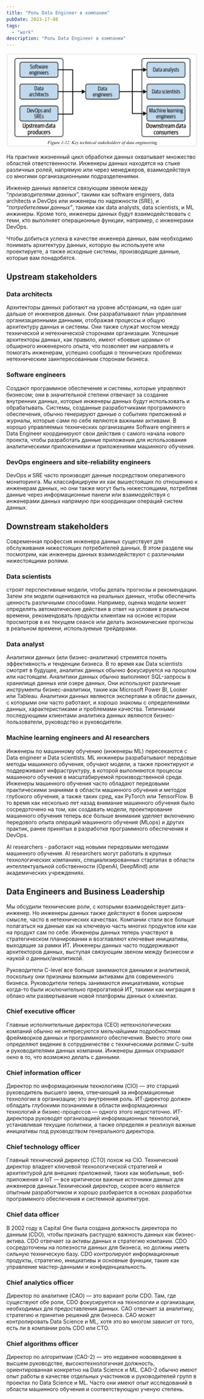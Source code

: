 ```yaml
---
title: "Роль Data Engineer в компании"
pubDate: 2023-17-08
tags:
  - "work"
description: "Роль Data Engineer в компании"
---
```



![](./images/de.png)

На практике жизненный цикл обработки данных охватывает множество областей ответственности. Инженеры данных находятся на стыке различных ролей, напрямую или через менеджеров, взаимодействуя со многими организационными подразделениями.

Инженер данных является связующим звеном между “*производителями данных*”, такими как software engineers, data architects и DevOps или инженеры по надежности (SRE), и “*потребителями данных”*, такими как data analysts, data scientists, и ML инжинеры. Кроме того, инженеры данных будут взаимодействовать с теми, кто выполняет операционные функции, например, с инженерами DevOps.

Чтобы добиться успеха в качестве инженера данных, вам необходимо понимать архитектуру данных, которую вы используете или проектируете, а также исходные системы, производящие данные, которые вам понадобятся.

## Upstream stakeholders

### Data architects

Архитекторы данных работают на уровне абстракции, на один шаг дальше от инженеров данных. Они разрабатывают план управления организационными данными, отображая процессы и общую архитектуру данных и системы. Они также служат мостом между технической и нетехнической сторонами организации. Успешные архитекторы данных, как правило, имеют «боевые шрамы» от обширного инженерного опыта, что позволяет им направлять и помогать инженерам, успешно сообщая о технических проблемах нетехническим заинтересованным сторонам бизнеса.

### Software engineers

Создают программное обеспечение и системы, которые управляют бизнесом; они в значительной степени отвечают за создание внутренних данных, которые инженеры данных будут использовать и обрабатывать. Системы, созданные разработчиками программного обеспечения, обычно генерируют данные о событиях приложений и журналы, которые сами по себе являются важными активами.  В хорошо управляемых технических организациях Software engineers и Data Engineer координируют свои действия с самого начала нового проекта, чтобы разработать данные приложения для использования аналитическими приложениями и приложениями машинного обучения.

### DevOps engineers and site-reliability engineers

DevOps и SRE часто производят данные посредством оперативного мониторинга. Мы классифицируем их как вышестоящих по отношению к инженерам данных, но они также могут быть нижестоящими, потребляя данные через информационные панели или взаимодействуя с инженерами данных напрямую при координации операций систем данных.

## Downstream stakeholders

Современная профессия инженера данных существует для обслуживания нижестоящих потребителей данных. В этом разделе мы посмотрим, как инженеры данных взаимодействуют с различными нижестоящими ролями.

### Data scientists

строят перспективные модели, чтобы делать прогнозы и рекомендации. Затем эти модели оцениваются на реальных данных, чтобы обеспечить ценность различными способами. Например, оценка модели может определять автоматические действия в ответ на условия в реальном времени, рекомендовать продукты клиентам на основе истории просмотров в их текущем сеансе или делать экономические прогнозы в реальном времени, используемые трейдерами.

### Data analyst

Аналитики данных (или бизнес-аналитики) стремятся понять эффективность и тенденции бизнеса. В то время как Data scientists смотрят в будущее, аналитик данных обычно фокусируется на прошлом или настоящем. Аналитики данных обычно выполняют SQL-запросы в хранилище данных или озере данных. Они используют различные инструменты бизнес-аналитики, такие как Microsoft Power BI, Looker или Tableau. Аналитики данных являются экспертами в области данных, с которыми они часто работают, и хорошо знакомы с определениями данных, характеристиками и проблемами качества. Типичными последующими клиентами аналитика данных являются бизнес-пользователи, руководство и руководители.

### Machine learning engineers and AI researchers

Инженеры по машинному обучению (инженеры ML) пересекаются с Data engineer и Data scientists. ML инжинеры  разрабатывают передовые методы машинного обучения, обучают модели, а также проектируют и поддерживают инфраструктуру, в которой выполняются процессы машинного обучения в масштабируемой производственной среде. Инженеры машинного обучения часто обладают передовыми практическими знаниями в области машинного обучения и методов глубокого обучения, а также таких сред, как PyTorch или TensorFlow. В то время как несколько лет назад внимание машинного обучения было сосредоточено на том, как создавать модели, проектирование машинного обучения теперь все больше внимания уделяет включению передового опыта операций машинного обучения (MLops) и других практик, ранее принятых в разработке программного обеспечения и DevOps.

AI researchers - работают над новыми передовыми методами машинного обучения. AI researchers могут работать в крупных технологических компаниях, специализированных стартапах в области интеллектуальной собственности (OpenAI, DeepMind) или академических учреждениях.

## Data Engineers and Business Leadership

Мы обсудили технические роли, с которыми взаимодействует дата-инженер. Но инженеры данных также действуют в более широком смысле, часто в нетехнических качествах. Компании стали все больше полагаться на данные как на ключевую часть многих продуктов или как на продукт сам по себе. Инженеры данных теперь участвуют в стратегическом планировании и возглавляют ключевые инициативы, выходящие за рамки ИТ. Инженеры данных часто поддерживают архитекторов данных, выступая связующим звеном между бизнесом и наукой о данных/аналитикой.

Руководители C-level все больше занимаются данными и аналитикой, поскольку они признаны важными активами для современного бизнеса. Руководители теперь занимаются инициативами, которые когда-то были исключительно прерогативой ИТ, такими как миграция в облако или развертывание новой платформы данных о клиентах.

### Chief executive officer

Главные исполнительные директора (СЕО) нетехнологических компаний обычно не интересуются мельчайшими подробностями фреймворков данных и программного обеспечения. Вместо этого они определяют видение в сотрудничестве с техническими ролями C-suite и руководителями данных компании. Инженеры данных открывают окно в то, что возможно делать с данными.

### Chief information officer

Директор по информационным технологиям (CIO) — это старший руководитель высшего звена, отвечающий за информационные технологии в организации; это внутренняя роль. ИТ-директор должен обладать глубокими познаниями в области информационных технологий и бизнес-процессов — одного этого недостаточно. ИТ-директора руководят организацией информационных технологий, устанавливая текущие политики, а также определяя и реализуя важные инициативы под руководством генерального директора.

### Chief technology officer

Главный технический директор (CTO) похож на CIO. Технический директор владеет ключевой технологической стратегией и архитектурой для внешних приложений, таких как мобильные, веб-приложения и IoT — все критически важные источники данных для инженеров данных.Технический директор, скорее всего является опытным разработчиком и хорошо разбирается в основах разработки программного обеспечения и системной архитектуре.

### Chief data officer

В 2002 году в Capital One была создана должность директора по данным (CDO), чтобы признать растущую важность данных как бизнес-актива. CDO отвечает за активы данных и стратегию компании. CDO сосредоточены на полезности данных для бизнеса, но должны иметь сильную техническую базу. CDO контролируют информационные продукты, стратегию, инициативы и основные функции, такие как управление мастер-данными и конфиденциальность.

### Chief analytics officer

Директор по аналитике (CAO) — это вариант роли CDO. Там, где существуют обе роли, CDO фокусируется на технологии и организации, необходимых для предоставления данных. CAO отвечает за аналитику, стратегию и принятие решений для бизнеса. CAO может контролировать Data Science и ML, хотя это во многом зависит от того, есть ли в компании роль CDO или CTO.

### Chief algorithms officer

Директор по алгоритмам (CAO-2) — это недавнее нововведение в высшем руководстве, высокотехнологичная должность, ориентированная конкретно на Data Science и ML. CAO-2 обычно имеют опыт работы в качестве отдельных участников и руководителей групп в проектах по Data Science и ML. Часто они имеют опыт исследований в области машинного обучения и соответствующую ученую степень.

